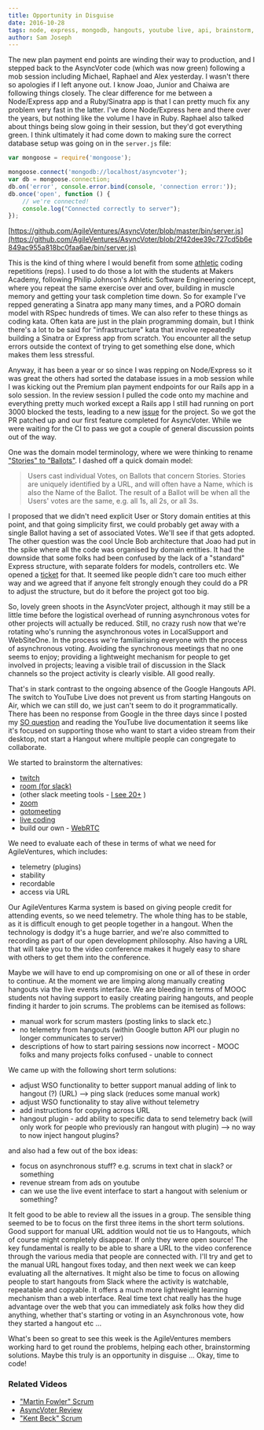 ```yaml
---
title: Opportunity in Disguise
date: 2016-10-28
tags: node, express, mongodb, hangouts, youtube live, api, brainstorm, solutions, problems
author: Sam Joseph
---
```


The new plan payment end points are winding their way to production, and I stepped back to the AsyncVoter code (which was now green) following a mob session including Michael, Raphael and Alex yesterday.  I wasn't there so apologies if I left anyone out.  I know Joao, Junior and Chaiwa are following things closely.  The clear difference for me between a Node/Express app and a Ruby/Sinatra app is that I can pretty much fix any problem very fast in the latter.  I've done Node/Express here and there over the years, but nothing like the volume I have in Ruby.  Raphael also talked about things being slow going in their session, but they'd got everything green.  I think ultimately it had come down to making sure the correct database setup was going on in the `server.js` file:

```js
var mongoose = require('mongoose');

mongoose.connect('mongodb://localhost/asyncvoter');
var db = mongoose.connection;
db.on('error', console.error.bind(console, 'connection error:'));
db.once('open', function () {
    // we're connected!
    console.log("Connected correctly to server");
});

```

[https://github.com/AgileVentures/AsyncVoter/blob/master/bin/server.js](https://github.com/AgileVentures/AsyncVoter/blob/2f42dee39c727cd5b6e849ac955a818bc0faa6ae/bin/server.js)

This is the kind of thing where I would benefit from some [athletic](http://philipmjohnson.org/essays/athletic-software-engineering.html) coding repetitions (reps).  I used to do those a lot with the students at Makers Academy, following Philip Johnson's Athletic Software Engineering concept, where you repeat the same exercise over and over, building in muscle memory and getting your task completion time down.  So for example I've repped generating a Sinatra app many many times, and a PORO domain model with RSpec hundreds of times.  We can also refer to these things as coding kata.  Often kata are just in the plain programming domain, but I think there's a lot to be said for "infrastructure" kata that involve repeatedly building a Sinatra or Express app from scratch.  You encounter all the setup errors outside the context of trying to get something else done, which makes them less stressful.

Anyway, it has been a year or so since I was repping on Node/Express so it was great the others had sorted the database issues in a mob session while I was kicking out the Premium plan payment endpoints for our Rails app in a solo session.  In the review session I pulled the code onto my machine and everything pretty much worked except a Rails app I still had running on port 3000 blocked the tests, leading to a new [issue](https://github.com/AgileVentures/AsyncVoter/issues/15) for the project.  So we got the PR patched up and our first feature completed for AsyncVoter.  While we were waiting for the CI to pass we got a couple of general discussion points out of the way.

One was the domain model terminology, where we were thinking to rename ["Stories" to "Ballots"](https://github.com/AgileVentures/AsyncVoter/issues/16).  I dashed off a quick domain model:

> Users cast individual Votes, on Ballots that concern Stories. Stories are uniquely identified by a URL, and will often have a Name, which is also the Name of the Ballot. The result of a Ballot will be when all the Users' votes are the same, e.g. all 1s, all 2s, or all 3s.

I proposed that we didn't need explicit User or Story domain entities at this point, and that going simplicity first, we could probably get away with a single Ballot having a set of associated Votes.  We'll see if that gets adopted.  The other question was the cool Uncle Bob architecture that Joao had put in the spike where all the code was organised by domain entities.  It had the downside that some folks had been confused by the lack of a "standard" Express structure, with separate folders for models, controllers etc.  We opened a [ticket](https://github.com/AgileVentures/AsyncVoter/issues/17) for that.  It seemed like people didn't care too much either way and we agreed that if anyone felt strongly enough they could do a PR to adjust the structure, but do it before the project got too big.

So, lovely green shoots in the AsyncVoter project, although it may still be a little time before the logistical overhead of running asynchronous votes for other projects will actually be reduced.  Still, no crazy rush now that we're rotating who's running the asynchronous votes in LocalSupport and WebSiteOne.  In the process we're familiarising everyone with the process of asynchronous voting.  Avoiding the synchronous meetings that no one seems to enjoy; providing a lightweight mechanism for people to get involved in projects; leaving a visible trail of discussion in the Slack channels so the project activity is clearly visible.  All good really.

That's in stark contrast to the ongoing absence of the Google Hangouts API.  The switch to YouTube Live does not prevent us from starting Hangouts on Air, which we can still do, we just can't seem to do it programmatically.   There has been no response from Google in the three days since I posted my [SO question](http://stackoverflow.com/questions/40233393/start-a-hangout-on-air-button-for-youtube-livestreaming-api) and reading the YouTube live documentation it seems like it's focused on supporting those who want to start a video stream from their desktop, not start a Hangout where multiple people can congregate to collaborate.

We started to brainstorm the alternatives: 

* [twitch](https://dev.twitch.tv/)
* [room (for slack)](https://agileventures.slack.com/apps/A0F827L3S-room)
* (other slack meeting tools - [I see 20+](https://agileventures.slack.com/apps/search?q=video) )
* [zoom](https://zoom.us)
* [gotomeeting](http://www.gotomeeting.co.uk/)
* [live coding](https://www.livecoding.tv/developer/applications/webrt)
* build our own - [WebRTC](https://webrtc.org/)

We need to evaluate each of these in terms of what we need for AgileVentures, which includes:

* telemetry (plugins)
* stability
* recordable
* access via URL

Our AgileVentures Karma system is based on giving people credit for attending events, so we need telemetry.  The whole thing has to be stable, as it is difficult enough to get people together in a hangout.  When the technology is dodgy it's a huge barrier, and we're also committed to recording as part of our open development philosophy.  Also having a URL that will take you to the video conference makes it hugely easy to share with others to get them into the conference.  

Maybe we will have to end up compromising on one or all of these in order to continue.  At the moment we are limping along manually creating hangouts via the live events interface.  We are bleeding in terms of MOOC students not having support to easily creating pairing hangouts, and people finding it harder to join scrums.  The problems can be itemised as follows:

* manual work for scrum masters (posting links to slack etc.)
* no telemetry from hangouts (within Google button API our plugin no longer communicates to server)
* descriptions of how to start pairing sessions now incorrect - MOOC folks and many projects folks confused - unable to connect

We came up with the following short term solutions:

* adjust WSO functionality to better support manual adding of link to hangout (?) (URL) --> ping slack (reduces some manual work)
* adjust WSO functionality to stay alive without telemetry
* add instructions for copying across URL
* hangout plugin - add ability to specific data to send telemetry back (will only work for people who previously ran hangout with plugin) --> no way to now inject hangout plugins?

and also had a few out of the box ideas:

* focus on asynchronous stuff? e.g. scrums in text chat in slack? or something
* revenue stream from ads on youtube
* can we use the live event interface to start a hangout with selenium or something?

It felt good to be able to review all the issues in a group.  The sensible thing seemed to be to focus on the first three items in the short term solutions.  Good support for manual URL addition would not tie us to Hangouts, which of course might completely disappear.  If only they were open source!  The key fundamental is really to be able to share a URL to the video conference through the various media that people are connected with.   I'll try and get to the manual URL hangout fixes today, and then next week we can keep evaluating all the alternatives.  It might also be time to focus on allowing people to start hangouts from Slack where the activity is watchable, repeatable and copyable.  It offers a much more lightweight learning mechanism than a web interface.  Real time text chat really has the huge advantage over the web that you can immediately ask folks how they did anything, whether that's starting or voting in an Asynchronous vote, how they started a hangout etc ...  

What's been so great to see this week is the AgileVentures members working hard to get round the problems, helping each other, brainstorming solutions.  Maybe this truly is an opportunity in disguise ... Okay, time to code! 

### Related Videos 

* ["Martin Fowler" Scrum](https://www.youtube.com/watch?v=DyLL5_QxLkU)
* [AsyncVoter Review](https://www.youtube.com/watch?v=Zmt8FjqMTLE)
* ["Kent Beck" Scrum](https://www.youtube.com/watch?v=DyLL5_QxLkU)
